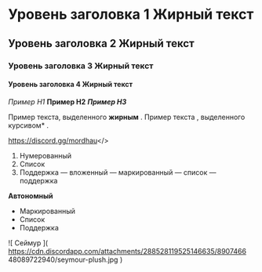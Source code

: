 # Уровень заголовка 1 **Жирный текст** 
## Уровень заголовка 2 **Жирный текст** 
### Уровень заголовка 3 **Жирный текст** 
#### Уровень заголовка 4 **Жирный текст**

*Пример H1* 
**Пример H2**
***Пример H3***

Пример текста, выделенного **жирным** .
Пример текста , выделенного курсивом* .

<a id="Пример гиперссылки — Mordhau Discord">https://discord.gg/mordhau</>

1. Нумерованный
 2. Список
 3. Поддержка
 —  вложенный
 —  маркированный
 —  список
 —  поддержка

**Автономный** 
*  Маркированный
 *  Список
 *  Поддержка

![ Сеймур ]( https://cdn.discordapp.com/attachments/288528119525146635/8907466 
48089722940/seymour-plush.jpg )

